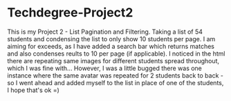 # Techdegree-Project2
This is my Project 2 - List Pagination and Filtering.
Taking a list of 54 students and condensing the list to only show 10 students per page.
I am aiming for exceeds, as I have added a search bar which returns matches and also condenses reults to 10 per page (if applicable).
I noticed in the html there are repeating same images for different students spread throughout, which I was fine with... However, I was a little bugged there was one instance where the same avatar was repeated for 2 students back to back - so I went ahead and added myself to the list in place of one of the students, I hope that's ok =)
